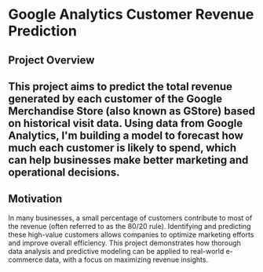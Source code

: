 # Google Analytics Customer Revenue Prediction
## Project Overview
This project aims to predict the total revenue generated by each customer of the Google Merchandise Store (also known as GStore) based on historical visit data. Using data from Google Analytics, I'm building a model to forecast how much each customer is likely to spend, which can help businesses make better marketing and operational decisions.
----
## Motivation
In many businesses, a small percentage of customers contribute to most of the revenue (often referred to as the 80/20 rule). Identifying and predicting these high-value customers allows companies to optimize marketing efforts and improve overall efficiency. This project demonstrates how thorough data analysis and predictive modeling can be applied to real-world e-commerce data, with a focus on maximizing revenue insights.
